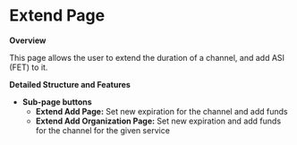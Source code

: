 # Extend Page

**Overview**

This page allows the user to extend the duration of a channel, and add ASI (FET) to it.

**Detailed Structure and Features**

* **Sub-page buttons**
  * **Extend Add Page:** Set new expiration for the channel and add funds
  * **Extend Add Organization Page:** Set new expiration and add funds for the channel for the given service
